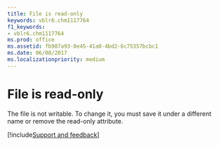 ```yaml
---
title: File is read-only
keywords: vblr6.chm1117764
f1_keywords:
- vblr6.chm1117764
ms.prod: office
ms.assetid: fb987a93-8e45-41a0-4bd2-6c75357bcbc1
ms.date: 06/08/2017
ms.localizationpriority: medium
---
```



# File is read-only

The file is not writable. To change it, you must save it under a different name or remove the read-only attribute.

[!include[Support and feedback](~/includes/feedback-boilerplate.md)]